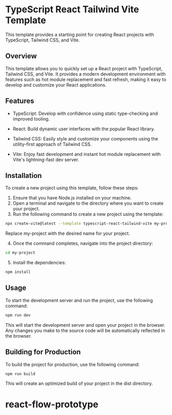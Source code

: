# TypeScript React Tailwind Vite Template

This template provides a starting point for creating React projects with TypeScript, Tailwind CSS, and Vite.

## Overview

This template allows you to quickly set up a React project with TypeScript, Tailwind CSS, and Vite. It provides a modern development environment with features such as hot module replacement and fast refresh, making it easy to develop and customize your React applications.

## Features

- TypeScript: Develop with confidence using static type-checking and improved tooling.

- React: Build dynamic user interfaces with the popular React library.

- Tailwind CSS: Easily style and customize your components using the utility-first approach of Tailwind CSS.

- Vite: Enjoy fast development and instant hot module replacement with Vite's lightning-fast dev server.

## Installation

To create a new project using this template, follow these steps:

1. Ensure that you have Node.js installed on your machine.
2. Open a terminal and navigate to the directory where you want to create your project.
3. Run the following command to create a new project using the template:

```bash
npx create-vite@latest --template typescript-react-tailwind-vite my-project
```

Replace my-project with the desired name for your project.

4. Once the command completes, navigate into the project directory:

```bash
cd my-project
```

5. Install the dependencies:

```bash
npm install
```

## Usage

To start the development server and run the project, use the following command:

```bash
npm run dev
```

This will start the development server and open your project in the browser. Any changes you make to the source code will be automatically reflected in the browser.

## Building for Production

To build the project for production, use the following command:

```bash
npm run build
```

This will create an optimized build of your project in the dist directory.
# react-flow-prototype

